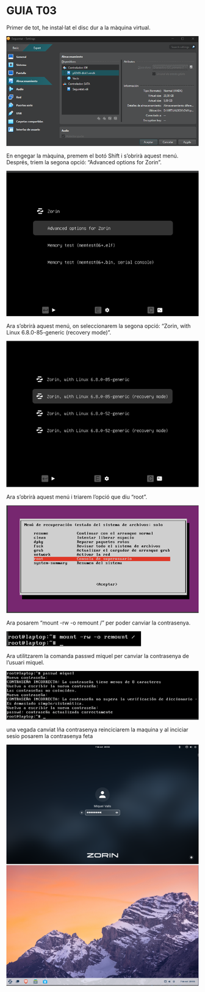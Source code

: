 # GUIA T03

Primer de tot, he instal·lat el disc dur a la màquina virtual.

![Configuracio e instal.lacio del disc dur](img/image1.png)

En engegar la màquina, premem el botó Shift i s’obrirà aquest menú. Després, triem la segona opció: “Advanced options for Zorin”.

![Primer menu de zorin](img/image2.png)

Ara s’obrirà aquest menú, on seleccionarem la segona opció: “Zorin, with Linux 6.8.0-85-generic (recovery mode)”.

![Segona menu de zorin](img/image3.png)

Ara s’obrirà aquest menú i triarem l’opció que diu “root”.

![Menu de root](img/image4.png)

Ara posarem “mount -rw -o remount /” per poder canviar la contrasenya.

![Primera comanda de linux](img/image5.png)

Ara utilitzarem la comanda passwd miquel per canviar la contrasenya de l’usuari miquel.

![Comanda per canviar la contrasenya](img/image6.png)

una vegada canviat lña contrasenya reinciciarem la maquina y al inciciar sesio posarem la contrasenya feta

![Iniciar sesio](img/image7.png) ![Escritori de Zorin](img/image8.png)
